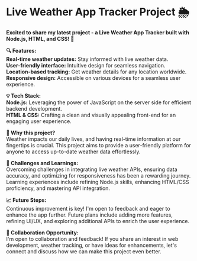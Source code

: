# Live Weather App Tracker Project 🌦️
**Excited to share my latest project - a Live Weather App Tracker built with Node.js, HTML, and CSS! 🚀**

**🔍 Features:**<br>
**Real-time weather updates:** Stay informed with live weather data.<br>
**User-friendly interface:** Intuitive design for seamless navigation.<br>
**Location-based tracking:** Get weather details for any location worldwide.<br>
**Responsive design:** Accessible on various devices for a seamless user experience.<br>

**💡 Tech Stack:**<br>
**Node.js:** Leveraging the power of JavaScript on the server side for efficient backend development.<br>
**HTML & CSS:** Crafting a clean and visually appealing front-end for an engaging user experience.<br>

**🌟 Why this project?**<br>
Weather impacts our daily lives, and having real-time information at our fingertips is crucial. This project aims to provide a user-friendly platform for anyone to access up-to-date weather data effortlessly.<br>

**🚧 Challenges and Learnings:**<br>
Overcoming challenges in integrating live weather APIs, ensuring data accuracy, and optimizing for responsiveness has been a rewarding journey. Learning experiences include refining Node.js skills, enhancing HTML/CSS proficiency, and mastering API integration.<br>

**📈 Future Steps:**<br>
Continuous improvement is key! I'm open to feedback and eager to enhance the app further. Future plans include adding more features, refining UI/UX, and exploring additional APIs to enrich the user experience.<br>

**🤝 Collaboration Opportunity:**<br>
I'm open to collaboration and feedback! If you share an interest in web development, weather tracking, or have ideas for enhancements, let's connect and discuss how we can make this project even better.
